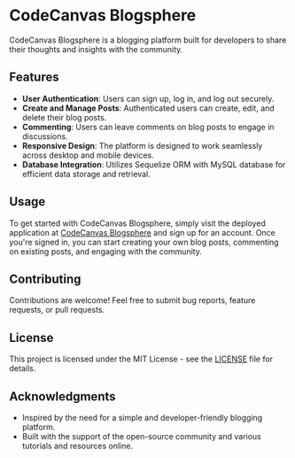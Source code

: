 # CodeCanvas Blogsphere

CodeCanvas Blogsphere is a blogging platform built for developers to share their thoughts and insights with the community.

## Features

- **User Authentication**: Users can sign up, log in, and log out securely.
- **Create and Manage Posts**: Authenticated users can create, edit, and delete their blog posts.
- **Commenting**: Users can leave comments on blog posts to engage in discussions.
- **Responsive Design**: The platform is designed to work seamlessly across desktop and mobile devices.
- **Database Integration**: Utilizes Sequelize ORM with MySQL database for efficient data storage and retrieval.

## Usage

To get started with CodeCanvas Blogsphere, simply visit the deployed application at [CodeCanvas Blogsphere](https://codecanvas-blogsphere-054fc7745d56.herokuapp.com) and sign up for an account. Once you're signed in, you can start creating your own blog posts, commenting on existing posts, and engaging with the community.

## Contributing

Contributions are welcome! Feel free to submit bug reports, feature requests, or pull requests.

## License

This project is licensed under the MIT License - see the [LICENSE](LICENSE) file for details.

## Acknowledgments

- Inspired by the need for a simple and developer-friendly blogging platform.
- Built with the support of the open-source community and various tutorials and resources online.